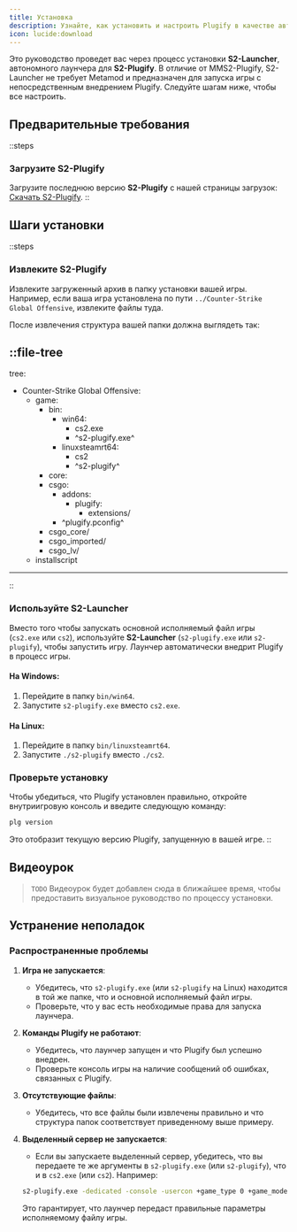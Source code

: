 ```yaml
---
title: Установка
description: Узнайте, как установить и настроить Plugify в качестве автономного лаунчера для моддинг-проектов.
icon: lucide:download
---
```


Это руководство проведет вас через процесс установки **S2-Launcher**, автономного лаунчера для **S2-Plugify**. В отличие от MMS2-Plugify, S2-Launcher не требует Metamod и предназначен для запуска игры с непосредственным внедрением Plugify. Следуйте шагам ниже, чтобы все настроить.

## Предварительные требования

::steps
### **Загрузите S2-Plugify**
Загрузите последнюю версию **S2-Plugify** с нашей страницы загрузок:
[Скачать S2-Plugify](https://github.com/untrustedmodders/s2-plugify).
::

## Шаги установки

::steps
### **Извлеките S2-Plugify**
Извлеките загруженный архив в папку установки вашей игры. Например, если ваша игра установлена по пути `../Counter-Strike Global Offensive`, извлеките файлы туда.

После извлечения структура вашей папки должна выглядеть так:

::file-tree
---
tree:
- Counter-Strike Global Offensive:
    - game:
        - bin:
            - win64:
                - cs2.exe
                - ^s2-plugify.exe^
            - linuxsteamrt64:
                - cs2
                - ^s2-plugify^
        - core:
        - csgo:
            - addons:
                - plugify:
                    - extensions/
            - ^plugify.pconfig^
        - csgo_core/
        - csgo_imported/
        - csgo_lv/
    - installscript
---
::

### **Используйте S2-Launcher**
Вместо того чтобы запускать основной исполняемый файл игры (`cs2.exe` или `cs2`), используйте **S2-Launcher** (`s2-plugify.exe` или `s2-plugify`), чтобы запустить игру. Лаунчер автоматически внедрит Plugify в процесс игры.

#### На Windows:
1. Перейдите в папку `bin/win64`.
2. Запустите `s2-plugify.exe` вместо `cs2.exe`.

#### На Linux:
1. Перейдите в папку `bin/linuxsteamrt64`.
2. Запустите `./s2-plugify` вместо `./cs2`.

### **Проверьте установку**
Чтобы убедиться, что Plugify установлен правильно, откройте внутриигровую консоль и введите следующую команду:

```bash
plg version
```

Это отобразит текущую версию Plugify, запущенную в вашей игре.
::

## Видеоурок
> `TODO`
> Видеоурок будет добавлен сюда в ближайшее время, чтобы предоставить визуальное руководство по процессу установки.

## Устранение неполадок

### **Распространенные проблемы**
1. **Игра не запускается**:
    - Убедитесь, что `s2-plugify.exe` (или `s2-plugify` на Linux) находится в той же папке, что и основной исполняемый файл игры.
    - Проверьте, что у вас есть необходимые права для запуска лаунчера.

2. **Команды Plugify не работают**:
    - Убедитесь, что лаунчер запущен и что Plugify был успешно внедрен.
    - Проверьте консоль игры на наличие сообщений об ошибках, связанных с Plugify.

3. **Отсутствующие файлы**:
    - Убедитесь, что все файлы были извлечены правильно и что структура папок соответствует приведенному выше примеру.

4. **Выделенный сервер не запускается**:
    - Если вы запускаете выделенный сервер, убедитесь, что вы передаете те же аргументы в `s2-plugify.exe` (или `s2-plugify`), что и в `cs2.exe` (или `cs2`). Например:
     ```bash
     s2-plugify.exe -dedicated -console -usercon +game_type 0 +game_mode 1 +map de_dust2
     ```
      Это гарантирует, что лаунчер передаст правильные параметры исполняемому файлу игры.